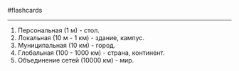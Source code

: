 #flashcards
***
1. Персональная (1 м) - стол.
2. Локальная (10 м - 1 км) - здание, кампус.
3. Муниципальная (10 км) - город.
4. Глобальная (100 - 1000 км) - страна, континент.
5. Объединение сетей (10000 км) - мир.
<!--SR:!2025-10-11,15,290-->